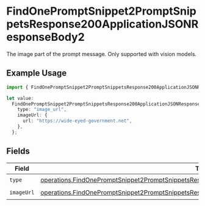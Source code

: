 # FindOnePromptSnippet2PromptSnippetsResponse200ApplicationJSONResponseBody2

The image part of the prompt message. Only supported with vision models.

## Example Usage

```typescript
import { FindOnePromptSnippet2PromptSnippetsResponse200ApplicationJSONResponseBody2 } from "@orq-ai/node/models/operations";

let value:
  FindOnePromptSnippet2PromptSnippetsResponse200ApplicationJSONResponseBody2 = {
    type: "image_url",
    imageUrl: {
      url: "https://wide-eyed-government.net",
    },
  };
```

## Fields

| Field                                                                                                                                                                                                                  | Type                                                                                                                                                                                                                   | Required                                                                                                                                                                                                               | Description                                                                                                                                                                                                            |
| ---------------------------------------------------------------------------------------------------------------------------------------------------------------------------------------------------------------------- | ---------------------------------------------------------------------------------------------------------------------------------------------------------------------------------------------------------------------- | ---------------------------------------------------------------------------------------------------------------------------------------------------------------------------------------------------------------------- | ---------------------------------------------------------------------------------------------------------------------------------------------------------------------------------------------------------------------- |
| `type`                                                                                                                                                                                                                 | [operations.FindOnePromptSnippet2PromptSnippetsResponse200ApplicationJSONResponseBody3VersionsType](../../models/operations/findonepromptsnippet2promptsnippetsresponse200applicationjsonresponsebody3versionstype.md) | :heavy_check_mark:                                                                                                                                                                                                     | N/A                                                                                                                                                                                                                    |
| `imageUrl`                                                                                                                                                                                                             | [operations.FindOnePromptSnippet2PromptSnippetsResponse200ApplicationJSONResponseBodyImageUrl](../../models/operations/findonepromptsnippet2promptsnippetsresponse200applicationjsonresponsebodyimageurl.md)           | :heavy_check_mark:                                                                                                                                                                                                     | N/A                                                                                                                                                                                                                    |
